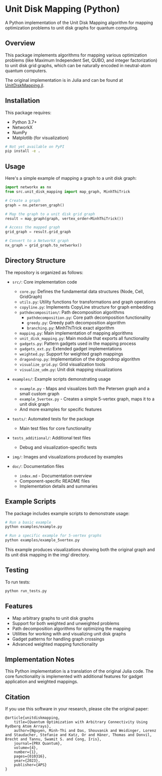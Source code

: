 # Unit Disk Mapping (Python)

A Python implementation of the Unit Disk Mapping algorithm for mapping optimization problems to unit disk graphs for quantum computing.

## Overview

This package implements algorithms for mapping various optimization problems (like Maximum Independent Set, QUBO, and integer factorization) to unit disk grid graphs, which can be naturally encoded in neutral-atom quantum computers.

The original implementation is in Julia and can be found at [UnitDiskMapping.jl](https://github.com/QuEraComputing/UnitDiskMapping.jl).

## Installation

This package requires:
- Python 3.7+
- NetworkX
- NumPy
- Matplotlib (for visualization)

```bash
# Not yet available on PyPI
pip install -e .
```

## Usage

Here's a simple example of mapping a graph to a unit disk graph:

```python
import networkx as nx
from src.unit_disk_mapping import map_graph, MinhThiTrick

# Create a graph
graph = nx.petersen_graph()

# Map the graph to a unit disk grid graph
result = map_graph(graph, vertex_order=MinhThiTrick())

# Access the mapped graph
grid_graph = result.grid_graph

# Convert to a NetworkX graph
nx_graph = grid_graph.to_networkx()
```

## Directory Structure

The repository is organized as follows:

- `src/`: Core implementation code
  - `core.py`: Defines the fundamental data structures (Node, Cell, GridGraph)
  - `utils.py`: Utility functions for transformations and graph operations
  - `copyline.py`: Implements CopyLine structure for graph embedding
  - `pathdecomposition/`: Path decomposition algorithms
    - `pathdecomposition.py`: Core path decomposition functionality
    - `greedy.py`: Greedy path decomposition algorithm
    - `branching.py`: MinhThiTrick exact algorithm
  - `mapping.py`: Main implementation of mapping algorithms
  - `unit_disk_mapping.py`: Main module that exports all functionality
  - `gadgets.py`: Pattern gadgets used in the mapping process
  - `gadgets_ext.py`: Extended gadget implementations
  - `weighted.py`: Support for weighted graph mappings
  - `dragondrop.py`: Implementation of the dragondrop algorithm
  - `visualize_grid.py`: Grid visualization tools
  - `visualize_udm.py`: Unit disk mapping visualizations

- `examples/`: Example scripts demonstrating usage
  - `example.py` - Maps and visualizes both the Petersen graph and a small custom graph
  - `example_5vertex.py` - Creates a simple 5-vertex graph, maps it to a unit disk graph
  - And more examples for specific features

- `tests/`: Automated tests for the package
  - Main test files for core functionality

- `tests_additional/`: Additional test files
  - Debug and visualization-specific tests

- `img/`: Images and visualizations produced by examples

- `doc/`: Documentation files
  - `index.md` - Documentation overview
  - Component-specific README files
  - Implementation details and summaries

## Example Scripts

The package includes example scripts to demonstrate usage:

```bash
# Run a basic example
python examples/example.py

# Run a specific example for 5-vertex graphs
python examples/example_5vertex.py
```

This example produces visualizations showing both the original graph and its unit disk mapping in the img/ directory.

## Testing

To run tests:

```bash
python run_tests.py
```

## Features

- Map arbitrary graphs to unit disk graphs
- Support for both weighted and unweighted problems
- Path decomposition algorithms for optimizing the mapping
- Utilities for working with and visualizing unit disk graphs
- Gadget patterns for handling graph crossings
- Advanced weighted mapping functionality

## Implementation Notes

This Python implementation is a translation of the original Julia code. The core functionality is implemented with additional features for gadget application and weighted mappings.

## Citation

If you use this software in your research, please cite the original paper:

```
@article{unitdiskmapping,
    title={Quantum Optimization with Arbitrary Connectivity Using Rydberg Atom Arrays},
    author={Nguyen, Minh-Thi and Das, Shouvanik and Weidinger, Lorenz and Staudacher, Stefanie and Katz, Or and Häner, Thomas and Donvil, Brecht and Tannu, Swamit S. and Cong, Iris},
    journal={PRX Quantum},
    volume={4},
    number={1},
    pages={010316},
    year={2023},
    publisher={APS}
}
```